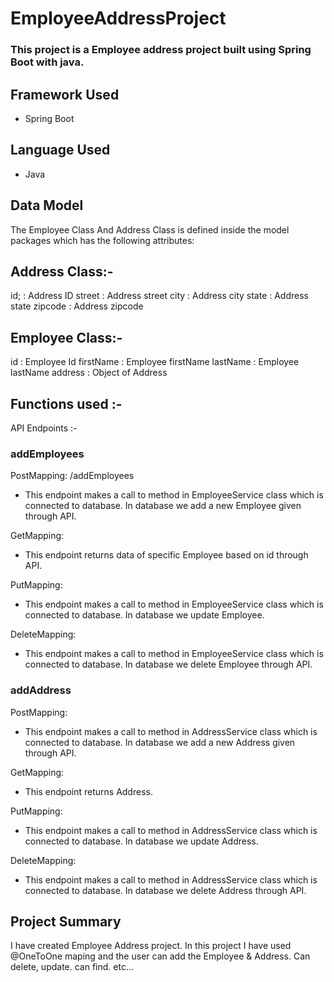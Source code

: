 # EmployeeAddressProject 
### This project is a Employee address project built using Spring Boot with java.
## Framework Used
* Spring Boot
## Language Used
* Java
## Data Model
The Employee Class And Address Class is defined inside the model packages which has the following attributes:

## Address Class:-

id; : Address ID
street : Address street
city : Address city
state : Address state
zipcode : Address zipcode

## Employee Class:-

id : Employee Id
firstName : Employee firstName
lastName : Employee lastName
address : Object of Address


## Functions used :-
API Endpoints :-

### addEmployees
PostMapping: /addEmployees
* This endpoint makes a call to method in EmployeeService class which is connected to database. In database we add a new Employee given through API.

GetMapping:
* This endpoint returns data of specific Employee based on id through API.

PutMapping:
* This endpoint makes a call to method in EmployeeService class which is connected to database. In database we update Employee.

DeleteMapping:
* This endpoint makes a call to method in EmployeeService class which is connected to database. In database we delete Employee through API.

### addAddress

PostMapping:
* This endpoint makes a call to method in AddressService class which is connected to database. In database we add a new Address given through API.

GetMapping:
* This endpoint returns Address.

PutMapping:
* This endpoint makes a call to method in AddressService class which is connected to database. In database we update Address.

DeleteMapping:
* This endpoint makes a call to method in AddressService class which is connected to database. In database we delete Address through API.

## Project Summary
I have created Employee Address project. In this project I have used @OneToOne maping and the user can add the Employee & Address. Can delete, update. can find. etc...